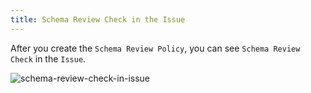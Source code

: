 ```yaml
---
title: Schema Review Check in the Issue
---
```


After you create the `Schema Review Policy`, you can see `Schema Review Check` in the `Issue`.

![schema-review-check-in-issue](/docs/schema-review-check-in-issue.gif)
